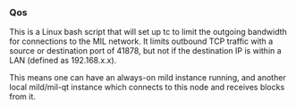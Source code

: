 ### Qos ###

This is a Linux bash script that will set up tc to limit the outgoing bandwidth for connections to the MIL network. It limits outbound TCP traffic with a source or destination port of 41878, but not if the destination IP is within a LAN (defined as 192.168.x.x).

This means one can have an always-on mild instance running, and another local mild/mil-qt instance which connects to this node and receives blocks from it.
